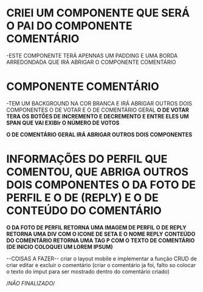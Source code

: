# CRIEI UM COMPONENTE QUE SERÁ O PAI DO COMPONENTE COMENTÁRIO
-ESTE COMPONENTE TERÁ APENNAS UM PADDING E UMA BORDA ARREDONDADA QUE IRÁ ABRIGAR O COMPONENTE COMENTÁRIO

# COMPONENTE COMENTÁRIO
-TEM UM BACKGROUND NA COR BRANCA E IRÁ ABRIGAR OUTROS DOIS COMPONENTES
O DE VOTAR E O DE COMENTÁRIO GERAL
**O DE VOTAR TERA OS BOTÕES DE INCREMENTO E DECREMENTO E ENTRE ELES UM SPAN QUE VAI EXIBIr O NÚMERO DE VOTOS**

**O DE COMENTÁRIO GERAL IRÁ ABRIGAR OUTROS DOIS COMPONENTES**
# INFORMAÇÕES DO PERFIL QUE COMENTOU, QUE ABRIGA OUTROS DOIS COMPONENTES O DA FOTO DE PERFIL E O DE (REPLY) E O DE CONTEÚDO DO COMENTÁRIO
**O DA FOTO DE PERFIL RETORNA UMA IMAGEM DE PERFIL**
**O DE REPLY RETORNA UMA DIV COM O ICONE DE SETA E O NOME REPLY**
**CONTEÚDO DO COMENTÁRIO RETORNA UMA TAG P COM O TEXTO DE COMENTÁRIO (DE INICIO COLOQUEI UM LOREM IPSUM)**




--COISAS A FAZER--
criar o layout mobile e implementar a função CRUD de criar editar e excluir o comentário
(criar o comentário ja foi, falto so colocar o texto do imput para ser mostrado dentro do comentário criado)

/*NÃO FINALIZADO*/


